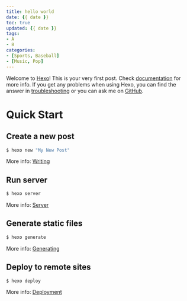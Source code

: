 ```yaml
---
title: hello world
date: {{ date }}
toc: true
updated: {{ date }}
tags:
- A
- B
categories:
- [Sports, Baseball]
- [Music, Pop]
---
```


Welcome to [Hexo](https://hexo.io/)! This is your very first post. Check [documentation](https://hexo.io/docs/) for more info. If you get any problems when using Hexo, you can find the answer in [troubleshooting](https://hexo.io/docs/troubleshooting.html) or you can ask me on [GitHub](https://github.com/hexojs/hexo/issues).

# Quick Start

## Create a new post

``` bash
$ hexo new "My New Post"
```

More info: [Writing](https://hexo.io/docs/writing.html)

## Run server

``` bash
$ hexo server
```

More info: [Server](https://hexo.io/docs/server.html)

## Generate static files

``` bash
$ hexo generate
```

More info: [Generating](https://hexo.io/docs/generating.html)

## Deploy to remote sites

``` bash
$ hexo deploy
```

More info: [Deployment](https://hexo.io/docs/one-command-deployment.html)
